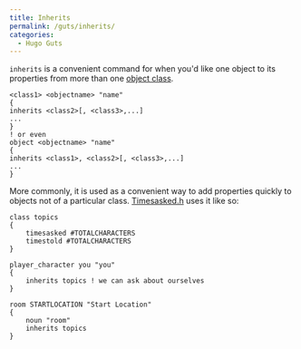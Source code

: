 ```yaml
---
title: Inherits
permalink: /guts/inherits/
categories: 
  - Hugo Guts
---
```


`inherits` is a convenient command for when you'd like one object to its
properties from more than one [object class](basics/object_classes/).

    <class1> <objectname> "name"
    {
    inherits <class2>[, <class3>,...]
    ...
    }
    ! or even
    object <objectname> "name"
    {
    inherits <class1>, <class2>[, <class3>,...]
    ...
    }

More commonly, it is used as a convenient way to add properties quickly
to objects not of a particular class.
[Timesasked.h](contributions/timesasked.h/) uses it like so:

    class topics
    {
        timesasked #TOTALCHARACTERS
        timestold #TOTALCHARACTERS
    }

    player_character you "you"
    {
        inherits topics ! we can ask about ourselves
    }

    room STARTLOCATION "Start Location"
    {
        noun "room"
        inherits topics
    }
